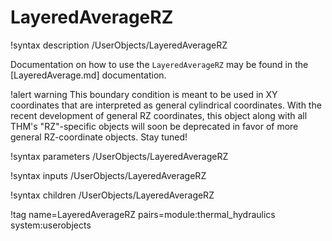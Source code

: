 # LayeredAverageRZ

!syntax description /UserObjects/LayeredAverageRZ

Documentation on how to use the `LayeredAverageRZ` may be found in the [LayeredAverage.md] documentation.

!alert warning
This boundary condition is meant to be used in XY coordinates that are interpreted as general cylindrical coordinates.
With the recent development of general RZ coordinates, this object along with all THM's "RZ"-specific
objects will soon be deprecated in favor of more general RZ-coordinate objects.
Stay tuned!

!syntax parameters /UserObjects/LayeredAverageRZ

!syntax inputs /UserObjects/LayeredAverageRZ

!syntax children /UserObjects/LayeredAverageRZ

!tag name=LayeredAverageRZ pairs=module:thermal_hydraulics system:userobjects
